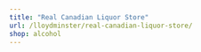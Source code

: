 ```yaml
---
title: "Real Canadian Liquor Store"
url: /lloydminster/real-canadian-liquor-store/
shop: alcohol
---
```

